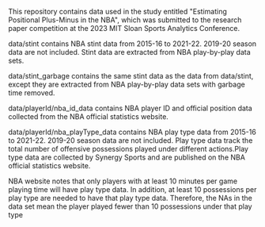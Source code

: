 This repository contains data used in the study entitled "Estimating Positional Plus-Minus in the NBA", which was submitted to the research paper competition at the 2023 MIT Sloan Sports Analytics Conference.

data/stint contains NBA stint data from 2015-16 to 2021-22. 2019-20 season data are not included. Stint data are extracted from NBA play-by-play data sets.

data/stint_garbage contains the same stint data as the data from data/stint, except they are extracted from NBA play-by-play data sets with garbage time removed.

data/playerId/nba_id_data contains NBA player ID and official position data collected from the NBA official statistics website.

data/playerId/nba_playType_data contains NBA play type data from 2015-16 to 2021-22. 2019-20 season data are not included. Play type data track the total number of offensive possessions played under different actions.Play type data are collected by Synergy Sports and are published on the NBA official statistics website.

NBA website notes that only players with at least 10 minutes per game playing time will have play type data. In addition, at least 10 possessions per play type are needed to have that play type data. Therefore, the NAs in the data set mean the player played fewer than 10 possessions under that play type
